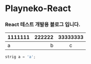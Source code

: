 # Playneko-React
### React 테스트 개발용 블로그 입니다.

|1111111|222222|33333333|
|:--|--:|:---:|
|a|b|c|
``` java
strig a = 'a';
```

